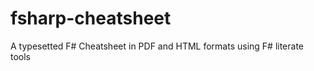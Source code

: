 fsharp-cheatsheet
=================

A typesetted F# Cheatsheet in PDF and HTML formats using F# literate tools
